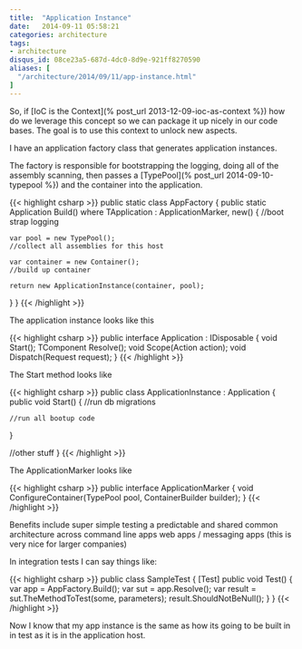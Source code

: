 ```yaml
---
title:  "Application Instance"
date:   2014-09-11 05:58:21
categories: architecture
tags:
- architecture
disqus_id: 08ce23a5-687d-4dc0-8d9e-921ff8270590
aliases: [
  "/architecture/2014/09/11/app-instance.html"
]
---
```


So, if [IoC is the Context](% post_url 2013-12-09-ioc-as-context %}) how do we
leverage this concept so we can package it up nicely in our code bases. The goal
is to use this context to unlock new aspects.

I have an application factory class that generates application instances.

The factory is responsible for bootstrapping the logging, doing all of the
assembly scanning, then passes a [TypePool](% post_url 2014-09-10-typepool %}) and the container into the application.

{{< highlight csharp >}}
public static class AppFactory
{
  public static Application Build<TApplication>()
      where TApplication : ApplicationMarker, new()
  {
    //boot strap logging

    var pool = new TypePool();
    //collect all assemblies for this host

    var container = new Container();
    //build up container

    return new ApplicationInstance(container, pool);
  }
}
{{< /highlight >}}

The application instance looks like this

{{< highlight csharp >}}
public interface Application : IDisposable
{
  void Start();
  TComponent Resolve<TComponent>();
  void Scope(Action<ILifetimeScope> action);
  void Dispatch(Request request);
}
{{< /highlight >}}

The Start method looks like

{{< highlight csharp >}}
public class ApplicationInstance : Application
{
  public void Start()
  {
    //run db migrations

    //run all bootup code
  }

  //other stuff
}
{{< /highlight >}}

The ApplicationMarker looks like


{{< highlight csharp >}}
public interface ApplicationMarker
{
  void ConfigureContainer(TypePool pool, ContainerBuilder builder);
}
{{< /highlight >}}

Benefits include super simple testing
a predictable and shared common architecture across command line apps
web apps / messaging apps (this is very nice for larger companies)

In integration tests I can say things like:

{{< highlight csharp >}}
public class SampleTest
{
  [Test]
  public void Test()
  {
    var app = AppFactory.Build<MyApplication>();
    var sut = app.Resolve<TheSystemToTest>();
    var result = sut.TheMethodToTest(some, parameters);
    result.ShouldNotBeNull();
  }
}
{{< /highlight >}}

Now I know that my app instance is the same as how its going to be built in
in test as it is in the application host.
